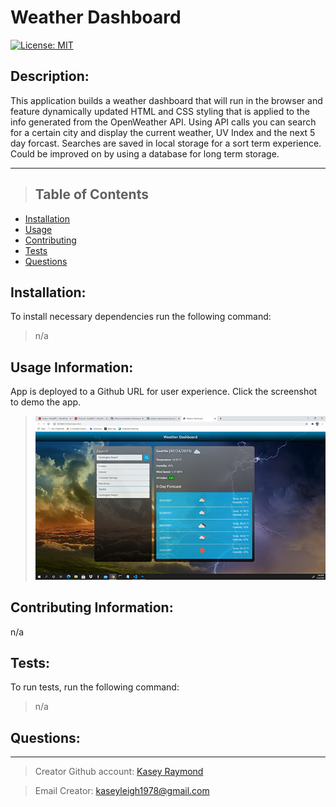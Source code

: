 # Weather Dashboard

[![License: MIT](https://img.shields.io/badge/License-MIT-yellow.svg)](https://opensource.org/licenses/MIT)

## Description:

This application builds a weather dashboard that will run in the browser and feature dynamically updated HTML and CSS styling that is applied to the info generated from the OpenWeather API. Using API calls you can search for a certain city and display the current weather, UV Index and the next 5 day forcast. Searches are saved in local storage for a sort term experience. Could be improved on by using a database for long term storage.

---

> ## Table of Contents

- [Installation](#installation)
- [Usage](#usage)
- [Contributing](#contributing)
- [Tests](#tests)
- [Questions](#questions)

## Installation:

To install necessary dependencies run the following command:

> n/a

## Usage Information:

App is deployed to a Github URL for user experience. Click the screenshot to demo the app.

> <a href= "https://kcraymond.github.io/Weather-Dashboard/"> <img src="./assets/app-screenshot.jpg" width="550"></a>

## Contributing Information:

n/a

## Tests:

To run tests, run the following command:

> n/a

## Questions:

---

> Creator Github account: [Kasey Raymond](https://api.github.com/users/KcRaymond)

> Email Creator: [kaseyleigh1978@gmail.com](mailto:)
